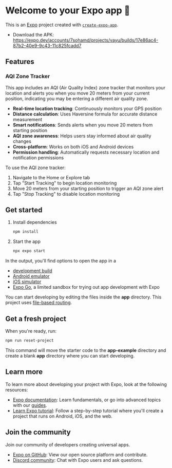 # Welcome to your Expo app 👋
This is an [Expo](https://expo.dev) project created with [`create-expo-app`](https://www.npmjs.com/package/create-expo-app).
- Download the APK: https://expo.dev/accounts/7sohamd/projects/vayu/builds/17e86ac4-87b2-40e9-9c43-11c825fcadd7

## Features

### AQI Zone Tracker
This app includes an AQI (Air Quality Index) zone tracker that monitors your location and alerts you when you move 20 meters from your current position, indicating you may be entering a different air quality zone.

- **Real-time location tracking**: Continuously monitors your GPS position
- **Distance calculation**: Uses Haversine formula for accurate distance measurement
- **Smart notifications**: Sends alerts when you move 20 meters from starting position
- **AQI zone awareness**: Helps users stay informed about air quality changes
- **Cross-platform**: Works on both iOS and Android devices
- **Permission handling**: Automatically requests necessary location and notification permissions

To use the AQI zone tracker:
1. Navigate to the Home or Explore tab
2. Tap "Start Tracking" to begin location monitoring
3. Move 20 meters from your starting position to trigger an AQI zone alert
4. Tap "Stop Tracking" to disable location monitoring

## Get started

1. Install dependencies

   ```bash
   npm install
   ```

2. Start the app

   ```bash
   npx expo start
   ```

In the output, you'll find options to open the app in a

- [development build](https://docs.expo.dev/develop/development-builds/introduction/)
- [Android emulator](https://docs.expo.dev/workflow/android-studio-emulator/)
- [iOS simulator](https://docs.expo.dev/workflow/ios-simulator/)
- [Expo Go](https://expo.dev/go), a limited sandbox for trying out app development with Expo

You can start developing by editing the files inside the **app** directory. This project uses [file-based routing](https://docs.expo.dev/router/introduction).

## Get a fresh project

When you're ready, run:

```bash
npm run reset-project
```

This command will move the starter code to the **app-example** directory and create a blank **app** directory where you can start developing.

## Learn more

To learn more about developing your project with Expo, look at the following resources:

- [Expo documentation](https://docs.expo.dev/): Learn fundamentals, or go into advanced topics with our [guides](https://docs.expo.dev/guides).
- [Learn Expo tutorial](https://docs.expo.dev/tutorial/introduction/): Follow a step-by-step tutorial where you'll create a project that runs on Android, iOS, and the web.

## Join the community

Join our community of developers creating universal apps.

- [Expo on GitHub](https://github.com/expo/expo): View our open source platform and contribute.
- [Discord community](https://chat.expo.dev): Chat with Expo users and ask questions.

